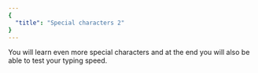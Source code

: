 ```yaml
---
{
  "title": "Special characters 2"
}
---
```


You will learn even more special characters and at the end you will also be able to test your typing speed.
